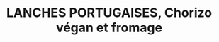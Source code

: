 ---
title: LANCHES PORTUGAISES, Chorizo végan et fromage
draft: false
img: https://papaencuisine.com/wp-content/uploads/2015/06/lanches-portugaises-9.jpg
description: " Une pâte à brioche salée dans laquelle on met tout ce qu’on veut"
layout: recettes
type: entree
categories:
  - Snacking
auteur: Auré
regime:
  - vegetarien
region: Portugal
cuisson: Oui
temperature: Chaud
plate: 100
check: Oui
checkAlwaysOk: true
checkfor: 24
ingredients:
  lof:
    - title: Oeuf
      quantite: 12
      unit: unité
    - title: Lait demi-écrémé
      quantite: 1.625
      unit: litre
    - title: Levure fraîche
      quantite: 250
      unit: grammes
    - title: Farine de blé
      quantite: 5
      unit: Kg
  sucres:
    - title: Sucre en poudre
      quantite: 190
      unit: grammes
  epices:
    - title: Sel
      quantite: 63
      unit: grammes
  frais:
    - title: Gouda en tranche
      unit: unité
      quantite: 100
    - title: Beurre doux
      quantite: 310
      unit: grammes
preparation: >-
  Faire tiédir le lait et y diluer la levure. Attention température du lait
  entre 38 à 43 °C. Mélanger et laisser reposer 15 minutes.


  Verser le lait dans un saladier (ou un robot ménager) et ajouter tous les ingrédients en finissant par le sel.


  Pétrir à la main (ou au robot) pendant 5 minutes jusqu’à obtenir une boule homogène.


  Laisser reposer 30 minutes puis séparer en 10 boules. Les étaler chacune en un grand rectangle.


  Découper 10 bandes par rectangle.


  Garnir un côté avec 2 tranches de chorizo ainsi qu'une tranche de fromage et replier la bande sur elle même.


  Laisser reposer 30 minutes, badigeonner d’un mélange lait/sucre et enfourner 20 minutes à 180° en surveillant la cuisson.
publishDate: 2024-05-22T23:12:00.000Z
---